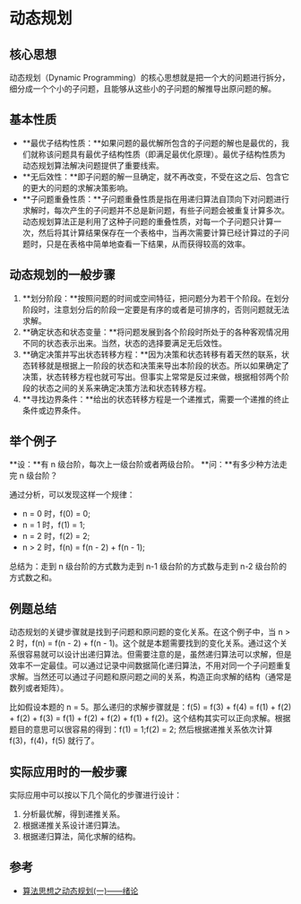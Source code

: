 # 动态规划

## 核心思想

动态规划（Dynamic Programming）的核心思想就是把一个大的问题进行拆分，细分成一个个小的子问题，且能够从这些小的子问题的解推导出原问题的解。

## 基本性质

- **最优子结构性质：**如果问题的最优解所包含的子问题的解也是最优的，我们就称该问题具有最优子结构性质（即满足最优化原理）。最优子结构性质为动态规划算法解决问题提供了重要线索。
- **无后效性：**即子问题的解一旦确定，就不再改变，不受在这之后、包含它的更大的问题的求解决策影响。
- **子问题重叠性质：**子问题重叠性质是指在用递归算法自顶向下对问题进行求解时，每次产生的子问题并不总是新问题，有些子问题会被重复计算多次。动态规划算法正是利用了这种子问题的重叠性质，对每一个子问题只计算一次，然后将其计算结果保存在一个表格中，当再次需要计算已经计算过的子问题时，只是在表格中简单地查看一下结果，从而获得较高的效率。

## 动态规划的一般步骤

1. **划分阶段：**按照问题的时间或空间特征，把问题分为若干个阶段。在划分阶段时，注意划分后的阶段一定要是有序的或者是可排序的，否则问题就无法求解。
2. **确定状态和状态变量：**将问题发展到各个阶段时所处于的各种客观情况用不同的状态表示出来。当然，状态的选择要满足无后效性。
3. **确定决策并写出状态转移方程：**因为决策和状态转移有着天然的联系，状态转移就是根据上一阶段的状态和决策来导出本阶段的状态。所以如果确定了决策，状态转移方程也就可写出。但事实上常常是反过来做，根据相邻两个阶段的状态之间的关系来确定决策方法和状态转移方程。
4. **寻找边界条件：**给出的状态转移方程是一个递推式，需要一个递推的终止条件或边界条件。

## 举个例子

**设：**有 n 级台阶，每次上一级台阶或者两级台阶。
**问：**有多少种方法走完 n 级台阶？

通过分析，可以发现这样一个规律：

- n = 0 时，f(0) = 0;
- n = 1 时，f(1) = 1;
- n = 2 时，f(2) = 2;
- n > 2 时，f(n) = f(n - 2) + f(n - 1);

总结为：走到 n 级台阶的方式数为走到 n-1 级台阶的方式数与走到 n-2 级台阶的方式数之和。

## 例题总结

动态规划的关键步骤就是找到子问题和原问题的变化关系。在这个例子中，当 n > 2 时，f(n) = f(n - 2) + f(n - 1)。这个就是本题需要找到的变化关系。通过这个关系很容易就可以设计出递归算法。但需要注意的是，虽然递归算法可以求解，但是效率不一定最佳。可以通过记录中间数据简化递归算法，不用对同一个子问题重复求解。当然还可以通过子问题和原问题之间的关系，构造正向求解的结构（通常是数列或者矩阵）。

比如假设本题的 n = 5。那么递归的求解步骤就是：f(5) = f(3) + f(4) = f(1) + f(2) + f(2) + f(3) = f(1) + f(2) + f(2) + f(1) + f(2)。这个结构其实可以正向求解。根据题目的意思可以很容易的得到：f(1) = 1;f(2) = 2; 然后根据递推关系依次计算 f(3)，f(4)，f(5) 就行了。

## 实际应用时的一般步骤

实际应用中可以按以下几个简化的步骤进行设计：
1. 分析最优解，得到递推关系。
2. 根据递推关系设计递归算法。
3. 根据递归算法，简化求解的结构。

## 参考

- [算法思想之动态规划(一)——绪论](https://www.jianshu.com/p/3d959834e83d)